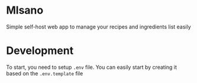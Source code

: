 # Mlsano

Simple self-host web app to manage your recipes and ingredients list easily

# Development

To start, you need to setup `.env` file. You can easily start by creating it based on the `.env.template` file